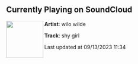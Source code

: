## Currently Playing on SoundCloud

[<img align="left" width="100" src="https://i1.sndcdn.com/artworks-OuDcdQsjVgKs-0-t500x500.png">](https://soundcloud.com/wilowilde/shy-girl)

**Artist**: wilo wilde 

**Track**: shy girl

Last updated at 09/13/2023 11:34
